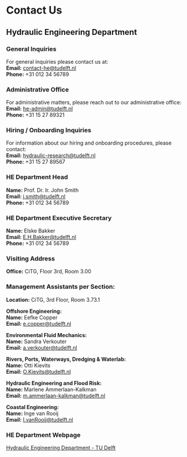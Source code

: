 # Contact Us

## Hydraulic Engineering Department

### General Inquiries
For general inquiries please contact us at:  
**Email:** [contact-he@tudelft.nl](mailto:contact-he@tudelft.nl)  
**Phone:** +31 012 34 56789

### Administrative Office
For administrative matters, please reach out to our administrative office:  
**Email:** [he-admin@tudelft.nl](mailto:he-admin@tudelft.nl)  
**Phone:** +31 15 27 89321

### Hiring / Onboarding Inquiries
For information about our hiring and onboarding procedures, please contact:  
**Email:** [hydraulic-research@tudelft.nl](mailto:hydraulic-research@tudelft.nl)  
**Phone:** +31 15 27 89567

### HE Department Head
**Name:** Prof. Dr. Ir. John Smith  
**Email:** [j.smith@tudelft.nl](mailto:j.smith@tudelft.nl)  
**Phone:** +31 012 34 56789

### HE Department Executive Secretary
**Name:** Elske Bakker  
**Email:** [E.H.Bakker@tudelft.nl](mailto:E.H.Bakker@tudelft.nl)  
**Phone:** +31 012 34 56789

### Visiting Address
**Office:** CiTG, Floor 3rd, Room 3.00

### Management Assistants per Section:
**Location:** CiTG, 3rd Floor, Room 3.73.1

**Offshore Engineering:**  
**Name:** Eefke Copper  
**Email:** [e.copper@tudelft.nl](mailto:e.copper@tudelft.nl)

**Environmental Fluid Mechanics:**  
**Name:** Sandra Verkouter  
**Email:** [a.verkouter@tudelft.nl](mailto:a.verkouter@tudelft.nl)

**Rivers, Ports, Waterways, Dredging & Waterlab:**  
**Name:** Otti Kievits  
**Email:** [O.Kievits@tudelft.nl](mailto:O.Kievits@tudelft.nl)

**Hydraulic Engineering and Flood Risk:**  
**Name:** Marlene Ammerlaan-Kalkman  
**Email:** [m.ammerlaan-kalkman@tudelft.nl](mailto:m.ammerlaan-kalkman@tudelft.nl)

**Coastal Engineering:**  
**Name:** Inge van Rooij  
**Email:** [I.vanRooij@tudelft.nl](mailto:I.vanRooij@tudelft.nl)

### HE Department Webpage
[Hydraulic Engineering Department - TU Delft](https://www.tudelft.nl/citg/over-faculteit/afdelingen/hydraulic-engineering)
